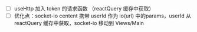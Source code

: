 - [ ] useHttp 加入 token 的请求函数 （reactQuery 缓存中获取）
- [ ] 优化点：socket-io centent 携带 userId 作为 io(url) 中的params，userId 从 reactQuery 缓存中获取，socket-io 移动到  Views/Main 